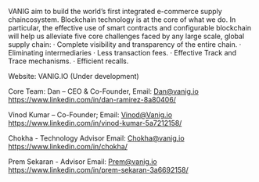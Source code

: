 VANIG aim to build the world’s first integrated e-commerce supply chaincosystem. Blockchain technology is at the core of what we do. In particular, the effective use of smart contracts and configurable blockchain will help us alleviate five core challenges faced by any large scale, global supply chain: 
·  Complete visibility and transparency of the entire chain.
·  Eliminating intermediaries
·  Less transaction fees.
·  Effective Track and Trace mechanisms.
·  Efficient recalls.

Website: VANIG.IO (Under development)

Core Team:
Dan – CEO & Co-Founder, Email: Dan@vanig.io
https://www.linkedin.com/in/dan-ramirez-8a80406/

Vinod Kumar – Co-Founder; Email: Vinod@Vanig.io
https://www.linkedin.com/in/vinod-kumar-5a7212158/

Chokha  - Technology Advisor Email: Chokha@vanig.io
https://www.linkedin.com/in/chokha/

Prem Sekaran - Advisor Email: Prem@vanig.io
https://www.linkedin.com/in/prem-sekaran-3a6692158/
